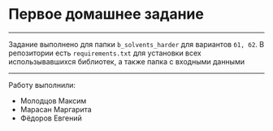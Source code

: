 # Первое домашнее задание

---

Задание выполнено для папки `b_solvents_harder` для вариантов `б1, б2`.
В репозитории есть `requirements.txt` для установки всех использывавшихся библиотек, а также папка с входными данными

---
Работу выполнили:
* Молодцов Максим
* Марасан Маргарита
* Фёдоров Евгений
